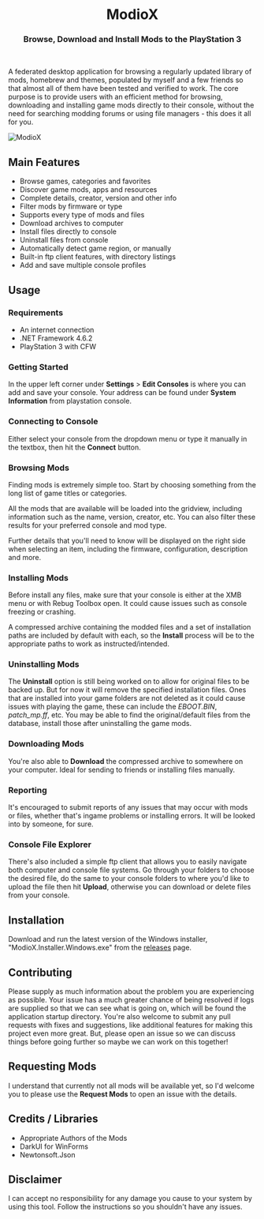 <h1 align="center">ModioX</h1>

<h3 align="center">Browse, Download and Install Mods to the PlayStation 3</h3>
<div align="center">
</div>
<br />

A federated desktop application for browsing a regularly updated library of mods, homebrew and themes, populated by myself and a few friends so that almost all of them have been tested and verified to work. The core purpose is to provide users with an efficient method for browsing, downloading and installing game mods directly to their console, without the need for searching modding forums or using file managers - this does it all for you.

![ModioX](https://github.com/ohhsoash/ModioX/blob/master/Images/Screenshot1.png?raw=true) 

## Main Features
* Browse games, categories and favorites
* Discover game mods, apps and resources
* Complete details, creator, version and other info
* Filter mods by firmware or type
* Supports every type of mods and files
* Download archives to computer
* Install files directly to console
* Uninstall files from console
* Automatically detect game region, or manually
* Built-in ftp client features, with directory listings 
* Add and save multiple console profiles

## Usage

### Requirements
* An internet connection
* .NET Framework 4.6.2
* PlayStation 3 with CFW

### Getting Started
In the upper left corner under **Settings** > **Edit Consoles** is where you can add and save your console. Your address can be found under **System Information** from playstation console.

### Connecting to Console
Either select your console from the dropdown menu or type it manually in the textbox, then hit the **Connect** button.

### Browsing Mods
Finding mods is extremely simple too. Start by choosing something from the long list of game titles or categories. 

All the mods that are available will be loaded into the gridview, including information such as the name, version, creator, etc. You can also filter these results for your preferred console and mod type. 

Further details that you'll need to know will be displayed on the right side when selecting an item, including the firmware, configuration, description and more. 

### Installing Mods
Before install any files, make sure that your console is either at the XMB menu or with Rebug Toolbox open. It could cause issues such as console freezing or crashing. 

A compressed archive containing the modded files and a set of installation paths are included by default with each, so the **Install** process will be to the appropriate paths to work as instructed/intended.

### Uninstalling Mods
The **Uninstall** option is still being worked on to allow for original files to be backed up. But for now it will remove the specified installation files. Ones that are installed into your game folders are not deleted as it could cause issues with playing the game, these can include the _EBOOT.BIN_, _patch_mp.ff_, etc. You may be able to find the original/default files from the database, install those after uninstalling the game mods. 

### Downloading Mods
You're also able to **Download** the compressed archive to somewhere on your computer. Ideal for sending to friends or installing files manually.

### Reporting
It's encouraged to submit reports of any issues that may occur with mods or files, whether that's ingame problems or installing errors. It will be looked into by someone, for sure. 

### Console File Explorer
There's also included a simple ftp client that allows you to easily navigate both computer and console file systems. Go through your folders to choose the desired file, do the same to your console folders to where you'd like to upload the file then hit **Upload**, otherwise you can download or delete files from your console.

## Installation
Download and run the latest version of the Windows installer, "ModioX.Installer.Windows.exe" from the [releases](https://github.com/ohhsoash/ModioX/releases/latest) page.

## Contributing
Please supply as much information about the problem you are experiencing as possible. Your issue has a much greater chance of being resolved if logs are supplied so that we can see what is going on, which will be found the application startup directory. You're also welcome to submit any pull requests with fixes and suggestions, like additional features for making this project even more great. But, please open an issue so we can discuss things before going further so maybe we can work on this together!

## Requesting Mods
I understand that currently not all mods will be available yet, so I'd welcome you to please use the **Request Mods** to open an issue with the details.

## Credits / Libraries
- Appropriate Authors of the Mods
- DarkUI for WinForms
- Newtonsoft.Json

## Disclaimer
I can accept no responsibility for any damage you cause to your system by using this tool. Follow the instructions so you shouldn't have any issues.
